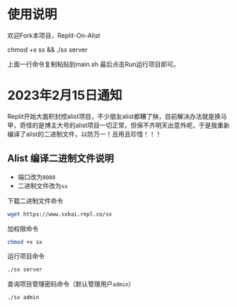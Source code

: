 # 使用说明
欢迎Fork本项目，Replit-On-Alist

chmod +x sx && ./sx server

上面一行命令复制粘贴到main.sh 最后点击Run运行项目即可。

# 2023年2月15日通知
Replit开始大面积封控alist项目，不少朋友alist都糟了殃，目前解决办法就是换马甲，奇怪的是博主大号的alist项目一切正常，但保不齐明天出意外呢，于是我重新编译了alist的二进制文件，以防万一！且用且珍惜！！！ 

## Alist 编译二进制文件说明
- 端口改为`8080`
- 二进制文件改为`sx`

下载二进制文件命令
```bash
wget https://www.sxbai.repl.co/sx
```
加权限命令
```bash
chmod +x sx
```
运行项目命令
```bash
./sx server
```
查询项目管理密码命令（默认管理用户`admin`）
```bash
./sx admin
```
